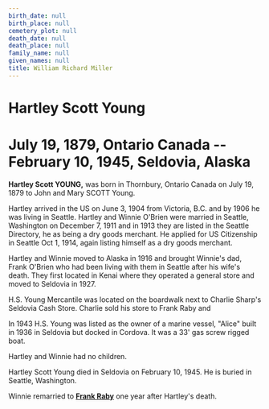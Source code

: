 ```yaml
---
birth_date: null
birth_place: null
cemetery_plot: null
death_date: null
death_place: null
family_name: null
given_names: null
title: William Richard Miller
---
```


# Hartley Scott Young

# July 19, 1879, Ontario Canada -- February 10, 1945, Seldovia, Alaska

**Hartley Scott YOUNG,** was born in Thornbury, Ontario
Canada on July 19, 1879 to John and Mary SCOTT Young.

Hartley arrived in the US on June 3, 1904 from Victoria, B.C. and by
1906 he was living in Seattle. Hartley and Winnie O'Brien were married
in Seattle, Washington on December 7, 1911 and in 1913 they are listed
in the Seattle Directory, he as being a dry goods merchant. He applied
for US Citizenship in Seattle Oct 1, 1914, again listing himself as a
dry goods merchant.

Hartley and Winnie moved to Alaska in 1916 and brought Winnie's dad,
Frank O'Brien who had been living with them in Seattle after his wife's
death. They first located in Kenai where they operated a general store
and moved to Seldovia in 1927.

H.S. Young Mercantile was located on the boardwalk next to Charlie
Sharp's Seldovia Cash Store. Charlie sold his store to Frank Raby and

In 1943 H.S. Young was listed as the owner of a marine vessel, "Alice"
built in 1936 in Seldovia but docked in Cordova. It was a 33' gas screw
rigged boat.

Hartley and Winnie had no children.

Hartley Scott Young died in Seldovia on February 10, 1945. He is buried
in Seattle, Washington.

Winnie remarried to [**Frank Raby**](Frank%20Raby.docx) one year after
Hartley's death.
